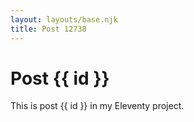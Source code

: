 ```yaml
---
layout: layouts/base.njk
title: Post 12738
---
```


# Post {{ id }}

This is post {{ id }} in my Eleventy project.
